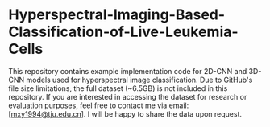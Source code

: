 # Hyperspectral-Imaging-Based-Classification-of-Live-Leukemia-Cells
This repository contains example implementation code for 2D-CNN and 3D-CNN models used for hyperspectral image classification.
Due to GitHub's file size limitations, the full dataset (~6.5GB) is not included in this repository. If you are interested in accessing the dataset for research or evaluation purposes, feel free to contact me via email: [mxy1994@tju.edu.cn]. I will be happy to share the data upon request.
